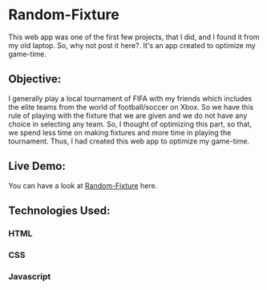 # Random-Fixture

This web app was one of the first few projects, that I did, and I found it from my old laptop. So, why not post it here?. It's an app created to optimize my game-time.

## Objective:

I generally play a local tournament of FIFA with my friends which includes the elite teams from the world of football/soccer on Xbox. So we have this rule of playing with the fixture that we are given and we do not have any choice in selecting any team. So, I thought of optimizing this part, so that, we spend less time on making fixtures and more time in playing the tournament. Thus, I had created this web app to optimize my game-time.

## Live Demo:

You can have a look at <a href="https://siddhant1419.github.io/Random-Fixture/">Random-Fixture</a> here. 

## Technologies Used:

### HTML
### CSS
### Javascript
